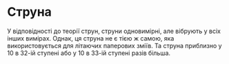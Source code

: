 # Струна

У відповідності до теорії струн, струни одновимірні, але вібрують у всіх інших
вимірах. Однак, ця струна не є тією ж самою, яка використовується для літаючих
паперових зміїв. Та струна приблизно у 10 в 32-ій ступені або у 10 в 33-ій
ступені разів більша.

